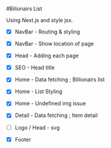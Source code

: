 #Bilionairs List

Using Next.js and style jsx.

- [x] NavBar - Routing & styling
- [x] NavBar - Show location of page

- [x] Head - Adding each page
- [x] SEO - Head title

- [x] Home - Data fetching ; Billionairs list
- [x] Home - List Styling
- [x] Home - Undefined img issue

- [x] Detail - Data fetching ; Item detail
- [ ] Logo / Head - svg 
- [x] Footer 


